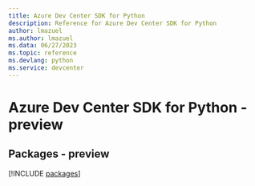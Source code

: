 ```yaml
---
title: Azure Dev Center SDK for Python
description: Reference for Azure Dev Center SDK for Python
author: lmazuel
ms.author: lmazuel
ms.data: 06/27/2023
ms.topic: reference
ms.devlang: python
ms.service: devcenter
---
```

# Azure Dev Center SDK for Python - preview
## Packages - preview
[!INCLUDE [packages](dev-center-index.md)]